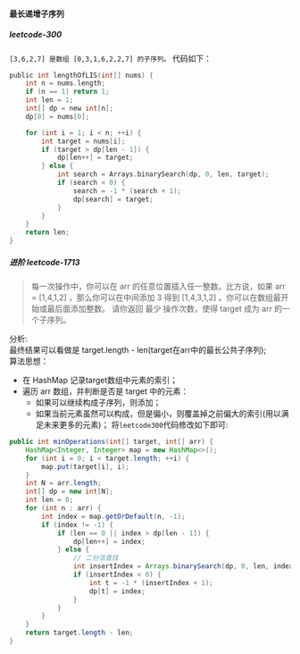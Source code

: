 #### 最长递增子序列
##### leetcode-300
`[3,6,2,7] 是数组 [0,3,1,6,2,2,7] 的子序列。`
代码如下：
```c
public int lengthOfLIS(int[] nums) {
    int n = nums.length;
    if (n == 1) return 1;
    int len = 1;
    int[] dp = new int[n];
    dp[0] = nums[0];

    for (int i = 1; i < n; ++i) {
        int target = nums[i];
        if (target > dp[len - 1]) {
            dp[len++] = target;
        } else {
            int search = Arrays.binarySearch(dp, 0, len, target);
            if (search < 0) {
                search = -1 * (search + 1);
                dp[search] = target;
            }
        }
    }
    return len;
}
```
##### 进阶 leetcode-1713
> 每一次操作中，你可以在 arr 的任意位置插入任一整数。比方说，如果 arr = [1,4,1,2] ，那么你可以在中间添加 3 得到 [1,4,3,1,2] 。你可以在数组最开始或最后面添加整数。 
> 请你返回 最少 操作次数，使得 target 成为 arr 的一个子序列。

分析: <br>
最终结果可以看做是 target.length - len(target在arr中的最长公共子序列); <br>
算法思想：
- 在 HashMap 记录target数组中元素的索引；
- 遍历 arr 数组，并判断是否是 target 中的元素：
    - 如果可以继续构成子序列，则添加；
    - 如果当前元素虽然可以构成，但是偏小，则覆盖掉之前偏大的索引(用以满足未来更多的元素)；
将`leetcode300`代码修改如下即可:
```java
public int minOperations(int[] target, int[] arr) {
    HashMap<Integer, Integer> map = new HashMap<>();
    for (int i = 0; i < target.length; ++i) {
        map.put(target[i], i);
    }
    int N = arr.length;
    int[] dp = new int[N];
    int len = 0;
    for (int n : arr) {
        int index = map.getOrDefault(n, -1);
        if (index != -1) {
            if (len == 0 || index > dp[len - 1]) {
                dp[len++] = index;
            } else {
                // 二分法查找
                int insertIndex = Arrays.binarySearch(dp, 0, len, index);
                if (insertIndex < 0) {
                    int t = -1 * (insertIndex + 1);
                    dp[t] = index;
                }
            }
        }
    }
    return target.length - len;
}
```

